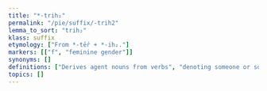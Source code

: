 ```yaml
---
title: "*-trih₂"
permalink: "/pie/suffix/-trih2"
lemma_to_sort: "trih₂"
klass: suffix
etymology: ["From *-tḗr + *-ih₂."]
markers: [["f", "feminine gender"]]
synonyms: []
definitions: ["Derives agent nouns from verbs", "denoting someone or something who has performed the verb's action."]
topics: []
---
```

